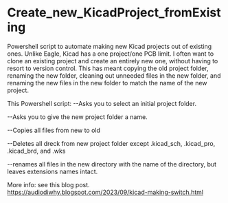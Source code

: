 # Create_new_KicadProject_fromExisting
Powershell script to automate making new Kicad projects out of existing ones.
Unlike Eagle, Kicad has a one project/one PCB limit.
I often want to clone an existing project and create an entirely new one, without having to resort to version control.
This has meant copying the old project folder, renaming the new folder, cleaning out unneeded files in the new folder, and renaming the new files in the new folder to match the name of the new project.

This Powershell script:
--Asks you to select an initial project folder.

--Asks you to give the new project folder a name.

--Copies all files from new to old

--Deletes all dreck from new project folder except .kicad_sch, .kicad_pro, .kicad_brd, and .wks

--renames all files in the new directory with the name of the directory, but leaves extensions names intact.

More info: see this blog post. https://audiodiwhy.blogspot.com/2023/09/kicad-making-switch.html
